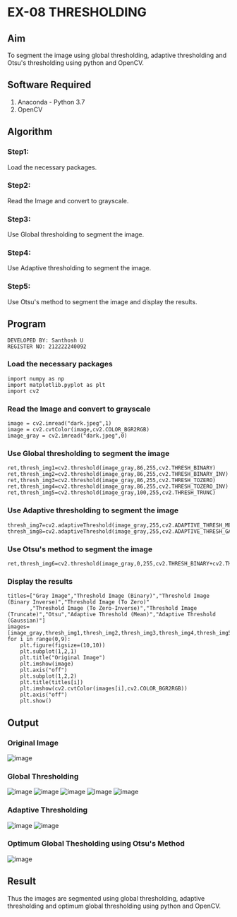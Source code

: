 # EX-08 THRESHOLDING
## Aim
To segment the image using global thresholding, adaptive thresholding and Otsu's thresholding using python and OpenCV.

## Software Required
1. Anaconda - Python 3.7
2. OpenCV

## Algorithm
### Step1:
Load the necessary packages.
### Step2:
Read the Image and convert to grayscale.
### Step3:
Use Global thresholding to segment the image.
### Step4:
Use Adaptive thresholding to segment the image.
### Step5:
Use Otsu's method to segment the image and display the results.
## Program
```
DEVELOPED BY: Santhosh U
REGISTER NO: 212222240092
```
### Load the necessary packages
```
import numpy as np
import matplotlib.pyplot as plt
import cv2
```
### Read the Image and convert to grayscale
```
image = cv2.imread("dark.jpeg",1)
image = cv2.cvtColor(image,cv2.COLOR_BGR2RGB)
image_gray = cv2.imread("dark.jpeg",0)
```
### Use Global thresholding to segment the image
```
ret,thresh_img1=cv2.threshold(image_gray,86,255,cv2.THRESH_BINARY)
ret,thresh_img2=cv2.threshold(image_gray,86,255,cv2.THRESH_BINARY_INV)
ret,thresh_img3=cv2.threshold(image_gray,86,255,cv2.THRESH_TOZERO)
ret,thresh_img4=cv2.threshold(image_gray,86,255,cv2.THRESH_TOZERO_INV)
ret,thresh_img5=cv2.threshold(image_gray,100,255,cv2.THRESH_TRUNC)
```
### Use Adaptive thresholding to segment the image
```
thresh_img7=cv2.adaptiveThreshold(image_gray,255,cv2.ADAPTIVE_THRESH_MEAN_C,cv2.THRESH_BINARY,11,2)
thresh_img8=cv2.adaptiveThreshold(image_gray,255,cv2.ADAPTIVE_THRESH_GAUSSIAN_C,cv2.THRESH_BINARY,11,2)
```
### Use Otsu's method to segment the image 
```
ret,thresh_img6=cv2.threshold(image_gray,0,255,cv2.THRESH_BINARY+cv2.THRESH_OTSU)
```
### Display the results
```
titles=["Gray Image","Threshold Image (Binary)","Threshold Image (Binary Inverse)","Threshold Image (To Zero)"
       ,"Threshold Image (To Zero-Inverse)","Threshold Image (Truncate)","Otsu","Adaptive Threshold (Mean)","Adaptive Threshold (Gaussian)"]
images=[image_gray,thresh_img1,thresh_img2,thresh_img3,thresh_img4,thresh_img5,thresh_img6,thresh_img7,thresh_img8]
for i in range(0,9):
    plt.figure(figsize=(10,10))
    plt.subplot(1,2,1)
    plt.title("Original Image")
    plt.imshow(image)
    plt.axis("off")
    plt.subplot(1,2,2)
    plt.title(titles[i])
    plt.imshow(cv2.cvtColor(images[i],cv2.COLOR_BGR2RGB))
    plt.axis("off")
    plt.show()
```
## Output
### Original Image
![image](https://github.com/Pravinrajj/THRESHOLDING-/assets/117917674/b7a424d2-7a68-4f41-b98e-1b3fab8ee306)

### Global Thresholding
![image](https://github.com/Pravinrajj/THRESHOLDING-/assets/117917674/4f60ee6d-ac05-4648-9d11-a24876663342)
![image](https://github.com/Pravinrajj/THRESHOLDING-/assets/117917674/7641ff27-b675-4c2c-880d-b313f29e4fa5)
![image](https://github.com/Pravinrajj/THRESHOLDING-/assets/117917674/24ee5d56-cc8e-42df-ab4c-9770910cd851)
![image](https://github.com/Pravinrajj/THRESHOLDING-/assets/117917674/479bf828-8d33-46f8-b9f5-bbb8e8636138)
![image](https://github.com/Pravinrajj/THRESHOLDING-/assets/117917674/00324532-753a-4b9d-b0a9-ad8e373d514c)


### Adaptive Thresholding
![image](https://github.com/Pravinrajj/THRESHOLDING-/assets/117917674/50e96b6c-7731-4670-ab38-e0960d4f60f4)
![image](https://github.com/Pravinrajj/THRESHOLDING-/assets/117917674/ae1bb42b-bc34-4e92-a9f7-ddaeec4a27a6)

### Optimum Global Thesholding using Otsu's Method
![image](https://github.com/Pravinrajj/THRESHOLDING-/assets/117917674/90e54b97-516a-4b0e-bf3a-138f1bac6bdf)

## Result
Thus the images are segmented using global thresholding, adaptive thresholding and optimum global thresholding using python and OpenCV.
